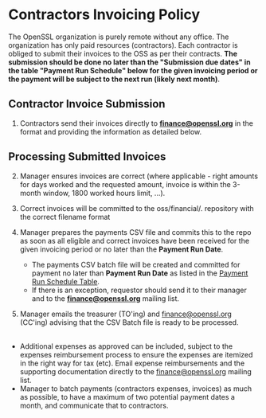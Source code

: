 # Contractors Invoicing Policy

The OpenSSL organization is purely remote without any office. The organization has only paid resources (contractors). Each contractor is obliged to submit their invoices to the OSS as per their contracts. **The submission should be done no later than the "Submission due dates" in the table "Payment Run Schedule" below for the given invoicing period or the payment will be subject to the next run (likely next month)**.

## Contractor Invoice Submission

1. Contractors send their invoices directly to **finance@openssl.org** in the format and providing the information as detailed below.


## Processing Submitted Invoices

2. Manager ensures invoices are correct (where applicable - right amounts for days worked and the requested amount, invoice is within the 3-month window, 1800 worked hours limit, ...). 

3. Correct invoices will be committed to the oss/financial/. repository with the correct filename format

4. Manager prepares the payments CSV file and commits this to the repo as soon as all eligible and correct invoices have been received for the given invoicing period or no later than the **Payment Run Date**. 

   * The payments CSV batch file will be created and committed for payment no later than **Payment Run Date** as listed in the [Payment Run Schedule Table].
   * If there is an exception, requestor should send it to their manager and to the **finance@openssl.org** mailing list.

5. Manager emails the treasurer (TO'ing) and finance@openssl.org (CC'ing) advising that the CSV Batch file is ready to be processed.
<br><br>

* Additional expenses as approved can be included, subject to the expenses reimbursement process to ensure the expenses are itemized in the right way for tax (etc). Email expense reimbursements and the supporting documentation directly to the finance@openssl.org mailing list.
* Manager to batch payments (contractors expenses, invoices) as much as possible, to have a maximum of two potential payment dates a month, and communicate that to contractors.

[Payment Run Schedule Table]: ../general-supplemental/Payment-Run-Schedule-Table.html
[Online Form]: https://docs.google.com/forms/d/e/1FAIpQLSeArUbveC_v_k39khbBc_PgE_qLRk3kBAd_j-0tc-knx-0bYA/viewform